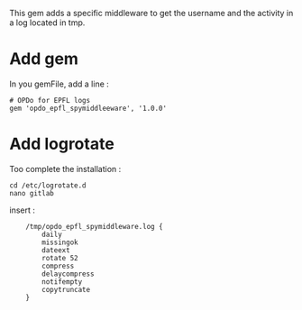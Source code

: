 This gem adds a specific middleware to get the username and the activity in a log located in tmp.


# Add gem

In you gemFile, add a line :

```
# OPDo for EPFL logs
gem 'opdo_epfl_spymiddleeware', '1.0.0'
```

# Add logrotate

Too complete the installation :

```
cd /etc/logrotate.d
nano gitlab 
```

insert :

```
	/tmp/opdo_epfl_spymiddleware.log {
		daily
		missingok
		dateext
		rotate 52
		compress
		delaycompress
		notifempty
		copytruncate
	}
```

